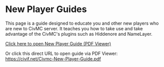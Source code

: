 <script setup lang="ts">
  import { useData, defineClientComponent } from 'vitepress'

  const VPdfViewer = defineClientComponent(() => {
    return import( /* @vite-ignore */ '@vue-pdf-viewer/viewer').then(({ VPdfViewer }) => VPdfViewer)
  })

  const { isDark } = useData()
</script>

# New Player Guides

This page is a guide designed to educate you and other new players who are new to CivMC server. It teaches you how to take use and take advantage of the CivMC's plugins such as Hiddenore and NameLayer.

[Click here to open New Player Guide (PDF Viewer)](https://civif.net/Civmc-New-Player-Guide.pdf)

Or click this direct URL to open guide via PDF Viewer: <https://civif.net/Civmc-New-Player-Guide.pdf>

<div class="pdf-viewer-wrapper">
    <VPdfViewer src="docs\public\Civmc-New-Player-Guide.pdf"
        :dark-mode="isDark"
        @update:dark-mode="isDark = $event"
    />
</div>

<style scoped>
  .pdf-viewer-wrapper {
    width: 100%;
    height: 700px;
    margin: 20px auto;
  }
</style>
